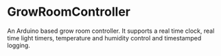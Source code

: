 GrowRoomController
==================

An Arduino based grow room controller. It supports a real time clock, real time light timers, temperature and humidity control and timestamped logging.
